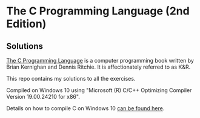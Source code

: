 # The C Programming Language (2nd Edition)
## Solutions

[The C Programming Language](https://en.wikipedia.org/wiki/The_C_Programming_Language) is a computer programming book written by Brian Kernighan and Dennis Ritchie. It is affectionately referred to as K&R.

This repo contains my solutions to all the exercises.

Compiled on Windows 10 using "Microsoft (R) C/C++ Optimizing Compiler Version 19.00.24210 for x86".

Details on how to compile C on Windows 10 [can be found here](https://msdn.microsoft.com/en-us/library/bb384838.aspx).
